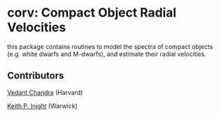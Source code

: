 # corv: Compact Object Radial Velocities

this package contains routines to model the spectra of compact objects (e.g. white dwarfs and M-dwarfs), and estimate their radial velocities. 

## Contributors

[Vedant Chandra](https://vedantchandra.com/) (Harvard)

[Keith P. Inight](https://warwick.ac.uk/fac/sci/physics/research/astro/people/keithinight/) (Warwick)
